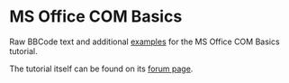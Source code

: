 # MS Office COM Basics
Raw BBCode text and additional [examples](https://github.com/ahkon/MS-Office-COM-Basics/tree/master/Examples) for the MS Office COM Basics tutorial.

The tutorial itself can be found on its [forum page](https://autohotkey.com/boards/viewtopic.php?f=7&t=8978).
